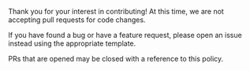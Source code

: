 Thank you for your interest in contributing! At this time, we are not accepting pull requests for code changes.

If you have found a bug or have a feature request, please open an issue instead using the appropriate template.

PRs that are opened may be closed with a reference to this policy.

